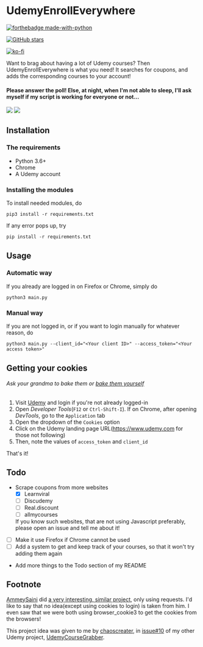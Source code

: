 # UdemyEnrollEverywhere
[![forthebadge made-with-python](http://ForTheBadge.com/images/badges/made-with-python.svg)](https://www.python.org/)

[![GitHub stars](https://img.shields.io/github/stars/keethesh/UdemyEnrollEverywhere?style=for-the-badge)](https://github.com/keethesh/UdemyEnrollEverywhere/stargazers)

[![ko-fi](https://www.ko-fi.com/img/githubbutton_sm.svg)](https://ko-fi.com/T6T81UCB0)

Want to brag about having a lot of Udemy courses? Then UdemyEnrollEverywhere is what you need! It searches for coupons, and adds the corresponding courses to your account!

#### Please answer the poll! Else, at night, when I'm not able to sleep, I'll ask myself if my script is working for everyone or not...
[![](https://api.gh-polls.com/poll/01EB98NEYFACZVT4YWZRG4A8EJ/Working%20great!%20%F0%9F%91%8D)](https://api.gh-polls.com/poll/01EB98NEYFACZVT4YWZRG4A8EJ/Working%20great!%20%F0%9F%91%8D/vote)
[![](https://api.gh-polls.com/poll/01EB98NEYFACZVT4YWZRG4A8EJ/I%20have%20an%20error%F0%9F%98%AD%20(If%20you%20vote%20for%20this%2C%20please%20open%20an%20issue))](https://api.gh-polls.com/poll/01EB98NEYFACZVT4YWZRG4A8EJ/I%20have%20an%20error%F0%9F%98%AD%20(If%20you%20vote%20for%20this%2C%20please%20open%20an%20issue)/vote)

## Installation
### The requirements
- Python 3.6+
- Chrome
- A Udemy account

### Installing the modules
To install needed modules, do 

`pip3 install -r requirements.txt`

If any error pops up, try

`pip install -r requirements.txt`

## Usage
### Automatic way
If you already are logged in on Firefox or Chrome, simply do

`python3 main.py`

### Manual way
If you are not logged in, or if you want to login manually for whatever reason, do

`python3 main.py --client_id="<Your client ID>" --access_token="<Your access token>"`

## Getting your cookies
###### Ask your grandma to bake them or [bake them yourself](https://joyfoodsunshine.com/the-most-amazing-chocolate-chip-cookies/)
1. Visit [Udemy](https://www.udemy.com/) and login if you're not already logged-in
2. Open _Developer Tools_(`F12` or `Ctrl-Shift-I`). 
If on Chrome, after opening _DevTools_, go to the `Application` tab
3. Open the dropdown of the `Cookies` option
4. Click on the Udemy landing page URL(https://www.udemy.com for those not following)
5. Then, note the values of `access_token` and `client_id`

That's it!

## Todo
- Scrape coupons from more websites
    - [x] Learnviral
    - [ ] Discudemy
    - [ ] Real.discount
    - [ ] allmycourses

    If you know such websites, that are not using Javascript preferably, please open an issue and tell me about it!

- [ ] Make it use Firefox if Chrome cannot be used
- [ ] Add a system to get and keep track of your courses, so that it won't try adding them again

- Add more things to the Todo section of my README

## Footnote
[AmmeySaini](https://github.com/AmmeySaini) did [a very interesting, similar project](https://github.com/AmmeySaini/Udemy-Paid-Courses-Grabber), only using requests. I'd like to say that no idea(except using cookies to login) is taken from him. I even saw that we were both using browser_cookie3 to get the cookies from the browsers! 

This project idea was given to me by [chaoscreater](https://github.com/chaoscreater), in [issue#10](https://github.com/keethesh/UdemyCourseGrabber/issues/10) of my other Udemy project, [UdemyCourseGrabber](https://github.com/keethesh/UdemyCourseGrabber).